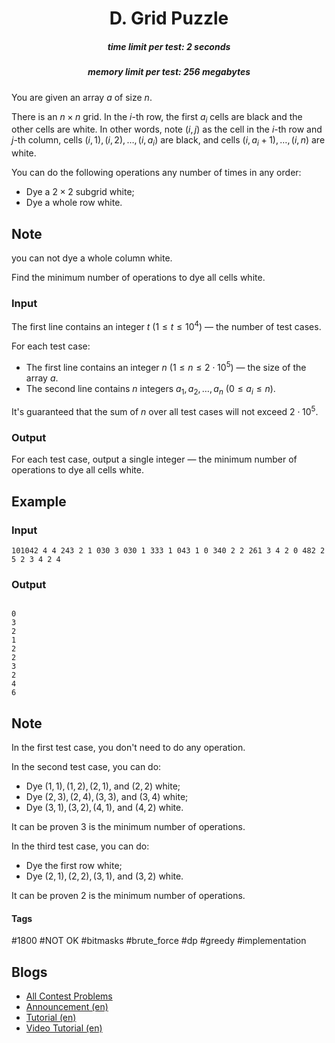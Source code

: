 <h1 style='text-align: center;'> D. Grid Puzzle</h1>

<h5 style='text-align: center;'>time limit per test: 2 seconds</h5>
<h5 style='text-align: center;'>memory limit per test: 256 megabytes</h5>

You are given an array $a$ of size $n$.

There is an $n \times n$ grid. In the $i$-th row, the first $a_i$ cells are black and the other cells are white. In other words, note $(i,j)$ as the cell in the $i$-th row and $j$-th column, cells $(i,1), (i,2), \ldots, (i,a_i)$ are black, and cells $(i,a_i+1), \ldots, (i,n)$ are white.

You can do the following operations any number of times in any order: 

* Dye a $2 \times 2$ subgrid white;
* Dye a whole row white. 
## Note

 you can not dye a whole column white.

Find the minimum number of operations to dye all cells white.

### Input

The first line contains an integer $t$ ($1 \leq t \leq 10^4$) — the number of test cases.

For each test case: 

* The first line contains an integer $n$ ($1 \leq n \leq 2 \cdot 10^5$) — the size of the array $a$.
* The second line contains $n$ integers $a_1, a_2, \ldots, a_n$ ($0 \leq a_i \leq n$).

It's guaranteed that the sum of $n$ over all test cases will not exceed $2 \cdot 10^5$.

### Output

For each test case, output a single integer — the minimum number of operations to dye all cells white.

## Example

### Input


```text
101042 4 4 243 2 1 030 3 030 1 333 1 043 1 0 340 2 2 261 3 4 2 0 482 2 5 2 3 4 2 4
```
### Output

```text

0
3
2
1
2
2
3
2
4
6

```
## Note

In the first test case, you don't need to do any operation.

In the second test case, you can do:

* Dye $(1,1), (1,2), (2,1)$, and $(2,2)$ white;
* Dye $(2,3), (2,4), (3,3)$, and $(3,4)$ white;
* Dye $(3,1), (3,2), (4,1)$, and $(4,2)$ white.

It can be proven $3$ is the minimum number of operations.

In the third test case, you can do:

* Dye the first row white;
* Dye $(2,1), (2,2), (3,1)$, and $(3,2)$ white.

It can be proven $2$ is the minimum number of operations.



#### Tags 

#1800 #NOT OK #bitmasks #brute_force #dp #greedy #implementation 

## Blogs
- [All Contest Problems](../Codeforces_Round_960_(Div._2).md)
- [Announcement (en)](../blogs/Announcement_(en).md)
- [Tutorial (en)](../blogs/Tutorial_(en).md)
- [Video Tutorial (en)](../blogs/Video_Tutorial_(en).md)
